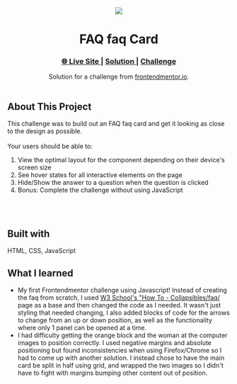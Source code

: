 <div align="center"><img src="https://i.ibb.co/bNrvx5V/Screen-Shot-2022-04-19-at-11-12-01-AM.png"></img></div>
<h1 align="center">FAQ faq Card</h1>

<div align="center">
  <h3>
    <a href="https://waynetasaki.github.io/faq-faq-card/" target="_blank">🌐 Live Site </a>  |  
    <a href="https://www.frontendmentor.io/solutions/faq-faq-card-HyQU0HoN9" target="_blank"> Solution </a> | 
    <a href="https://www.frontendmentor.io/challenges/faq-faq-card-XlyjD0Oam" target="_blank"> Challenge </a> 
  </h3>
</div>
<div align="center">
   Solution for a challenge from  <a href="https://www.frontendmentor.io/" target="_blank">frontendmentor.io</a>.
</div>
<br>

## About This Project

<p>This challenge was to build out an FAQ faq card and get it looking as close to the design as possible.

<br>
<br>
Your users should be able to:

1. View the optimal layout for the component depending on their device's screen size
2. See hover states for all interactive elements on the page
3. Hide/Show the answer to a question when the question is clicked
4. Bonus: Complete the challenge without using JavaScript</p>
<br>
<br>



## Built with

<p>HTML, CSS, JavaScript</p>

## What I learned
- My first Frontendmentor challenge using Javascript! Instead of creating the faq from scratch, I used <a href="https://www.w3schools.com/howto/howto_js_faq.asp" target="_blank">W3 School's "How To - Collapsibles/faq/</a> page as a base and then changed the code as I needed. It wasn't just styling that needed changing, I also added blocks of code for the arrows to change from an up or down position, as well as the functionality where only 1 panel can be opened at a time.
- I had difficulty getting the orange block and the woman at the computer images to position correctly. I used negative margins and absolute positioning but found inconsistencies when using Firefox/Chrome so I had to come up with another solution. I instead chose to have the main card be split in half using grid, and wrapped the two images so I didn't have to fight with margins bumping other content out of position.
